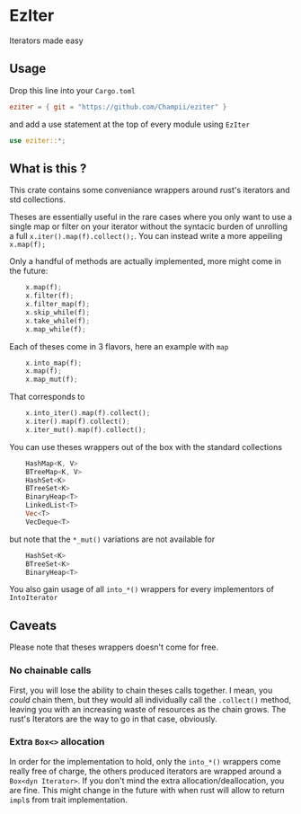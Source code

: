 # EzIter
Iterators made easy

## Usage

Drop this line into your `Cargo.toml`

```toml
eziter = { git = "https://github.com/Champii/eziter" }
```

and add a use statement at the top of every module using `EzIter`

```rust
use eziter::*;
```

## What is this ?

This crate contains some conveniance wrappers around rust's iterators and std collections.

Theses are essentially useful in the rare cases where you only want to use a single map or
filter on your iterator without the syntacic burden of unrolling a full `x.iter().map(f).collect();`.
You can instead write a more appeiling `x.map(f);`

Only a handful of methods are actually implemented, more might come in the future:

```rust
    x.map(f);
    x.filter(f);
    x.filter_map(f);
    x.skip_while(f);
    x.take_while(f);
    x.map_while(f);
```


Each of theses come in 3 flavors, here an example with `map`

```rust
    x.into_map(f);
    x.map(f);
    x.map_mut(f);
```

That corresponds to 

```rust
    x.into_iter().map(f).collect();
    x.iter().map(f).collect();
    x.iter_mut().map(f).collect();
```

You can use theses wrappers out of the box with the standard collections

```rust
    HashMap<K, V>
    BTreeMap<K, V>
    HashSet<K>
    BTreeSet<K>
    BinaryHeap<T>
    LinkedList<T>
    Vec<T>
    VecDeque<T>
```

but note that the `*_mut()` variations are not available for 
```rust
    HashSet<K>
    BTreeSet<K>
    BinaryHeap<T>
```

You also gain usage of all `into_*()` wrappers for every implementors of `IntoIterator`

## Caveats

Please note that theses wrappers doesn't come for free.

### No chainable calls

First, you will lose the ability to chain theses calls together.
I mean, you *could* chain them, but they would all individually call the `.collect()` method, 
leaving you with an increasing waste of resources as the chain grows.
The rust's Iterators are the way to go in that case, obviously.

### Extra `Box<>` allocation

In order for the implementation to hold, only the `into_*()` wrappers come really free of charge,
the others produced iterators are wrapped around a `Box<dyn Iterator>`. If you don't mind the extra
allocation/deallocation, you are fine.
This might change in the future with when rust will allow to return `impl`s from trait implementation.

